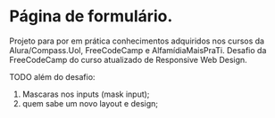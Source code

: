 # Página de formulário.
Projeto para por em prática conhecimentos adquiridos nos cursos da Alura/Compass.Uol, FreeCodeCamp e AlfamídiaMaisPraTi.
Desafio da FreeCodeCamp do curso atualizado de Responsive Web Design.

TODO além do desafio:
1. Mascaras nos inputs (mask input);
2. quem sabe um novo layout e design;
